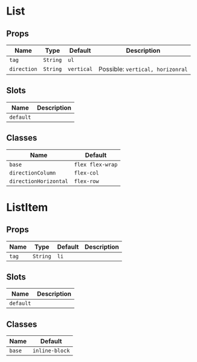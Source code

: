 # List

## Props

| Name        | Type     | Default    | Description                      |
| ----------- | -------- | ---------- | -------------------------------- |
| `tag`       | `String` | `ul`       |                                  |
| `direction` | `String` | `vertical` | Possible: `vertical, horizonral` |

## Slots

| Name      | Description |
| --------- | ----------- |
| `default` |             |

## Classes

| Name                  | Default          |
| --------------------- | ---------------- |
| `base`                | `flex flex-wrap` |
| `directionColumn`     | `flex-col`       |
| `directionHorizontal` | `flex-row`       |

# ListItem

## Props

| Name  | Type     | Default | Description |
| ----- | -------- | ------- | ----------- |
| `tag` | `String` | `li`    |             |

## Slots

| Name      | Description |
| --------- | ----------- |
| `default` |             |

## Classes

| Name   | Default        |
| ------ | -------------- |
| `base` | `inline-block` |
